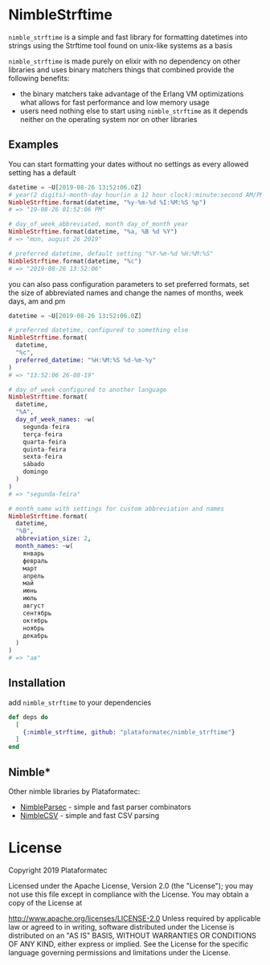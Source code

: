 # NimbleStrftime

  `nimble_strftime` is a simple and fast library for formatting datetimes into
strings using the Strftime tool found on unix-like systems as a basis

  `nimble_strftime` is made purely on elixir with no dependency on other libraries
and uses binary matchers things that combined provide the following benefits:
  * the binary matchers take advantage of the Erlang VM optimizations what allows for fast performance and low memory usage
  * users need nothing else to start using `nimble_strftime` as it depends neither on the operating system nor on other libraries

## Examples
You can start formatting your dates without no settings as every allowed setting has a default
```elixir
datetime = ~U[2019-08-26 13:52:06.0Z]
# year(2 digits)-month-day hour(in a 12 hour clock):minute:second AM/PM
NimbleStrftime.format(datetime, "%y-%m-%d %I:%M:%S %p")
# => "19-08-26 01:52:06 PM"

# day_of_week_abbreviated, month day_of_month year
NimbleStrftime.format(datetime, "%a, %B %d %Y")
# => "mon, august 26 2019"

# preferred datetime, default setting "%Y-%m-%d %H:%M:%S"
NimbleStrftime.format(datetime, "%c")
# => "2019-08-26 13:52:06"
```

you can also pass configuration parameters to set preferred formats, set the size of abbreviated names and change the names of months, week days, am and pm
```elixir
datetime = ~U[2019-08-26 13:52:06.0Z]

# preferred datetime, configured to something else
NimbleStrftime.format(
  datetime,
  "%c",
  preferred_datetime: "%H:%M:%S %d-%m-%y"
)
# => "13:52:06 26-08-19"

# day_of_week configured to another language
NimbleStrftime.format(
  datetime,
  "%A",
  day_of_week_names: ~w(
    segunda-feira
    terça-feira
    quarta-feira
    quinta-feira
    sexta-feira
    sábado
    domingo
  )
)
# => "segunda-feira"

# month_name with settings for custom abbreviation and names
NimbleStrftime.format(
  datetime,
  "%B",
  abbreviation_size: 2,
  month_names: ~w(
    январь
    февраль
    март
    апрель
    май
    июнь
    июль
    август
    сентябрь
    октябрь
    ноябрь
    декабрь
  )
)
# => "ав"
```

## Installation
add `nimble_strftime` to your dependencies
```elixir
def deps do
  [
    {:nimble_strftime, github: "plataformatec/nimble_strftime"}
  ]
end
```

## Nimble*

Other nimble libraries by Plataformatec:

  * [NimbleParsec](https://github.com/plataformatec/nimble_parsec) - simple and fast parser combinators
  * [NimbleCSV](https://github.com/plataformatec/nimble_csv) - simple and fast CSV parsing

# License
Copyright 2019 Plataformatec

Licensed under the Apache License, Version 2.0 (the "License"); you may not use this file except in compliance with the License. You may obtain a copy of the License at

  http://www.apache.org/licenses/LICENSE-2.0
Unless required by applicable law or agreed to in writing, software distributed under the License is distributed on an "AS IS" BASIS, WITHOUT WARRANTIES OR CONDITIONS OF ANY KIND, either express or implied. See the License for the specific language governing permissions and limitations under the License.